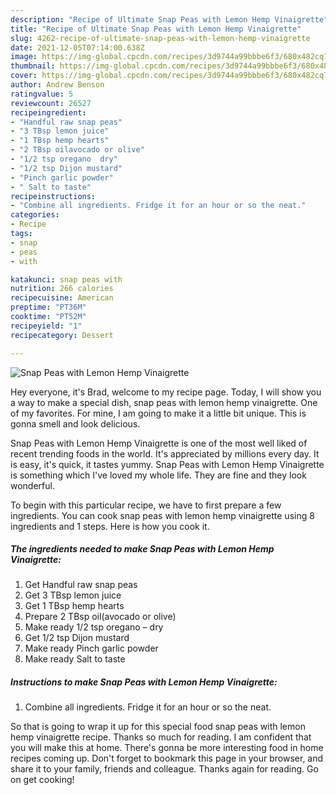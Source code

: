 ```yaml
---
description: "Recipe of Ultimate Snap Peas with Lemon Hemp Vinaigrette"
title: "Recipe of Ultimate Snap Peas with Lemon Hemp Vinaigrette"
slug: 4262-recipe-of-ultimate-snap-peas-with-lemon-hemp-vinaigrette
date: 2021-12-05T07:14:00.638Z
image: https://img-global.cpcdn.com/recipes/3d9744a99bbbe6f3/680x482cq70/snap-peas-with-lemon-hemp-vinaigrette-recipe-main-photo.jpg
thumbnail: https://img-global.cpcdn.com/recipes/3d9744a99bbbe6f3/680x482cq70/snap-peas-with-lemon-hemp-vinaigrette-recipe-main-photo.jpg
cover: https://img-global.cpcdn.com/recipes/3d9744a99bbbe6f3/680x482cq70/snap-peas-with-lemon-hemp-vinaigrette-recipe-main-photo.jpg
author: Andrew Benson
ratingvalue: 5
reviewcount: 26527
recipeingredient:
- "Handful raw snap peas"
- "3 TBsp lemon juice"
- "1 TBsp hemp hearts"
- "2 TBsp oilavocado or olive"
- "1/2 tsp oregano  dry"
- "1/2 tsp Dijon mustard"
- "Pinch garlic powder"
- " Salt to taste"
recipeinstructions:
- "Combine all ingredients. Fridge it for an hour or so the neat."
categories:
- Recipe
tags:
- snap
- peas
- with

katakunci: snap peas with 
nutrition: 266 calories
recipecuisine: American
preptime: "PT36M"
cooktime: "PT52M"
recipeyield: "1"
recipecategory: Dessert

---
```



![Snap Peas with Lemon Hemp Vinaigrette](https://img-global.cpcdn.com/recipes/3d9744a99bbbe6f3/680x482cq70/snap-peas-with-lemon-hemp-vinaigrette-recipe-main-photo.jpg)

Hey everyone, it's Brad, welcome to my recipe page. Today, I will show you a way to make a special dish, snap peas with lemon hemp vinaigrette. One of my favorites. For mine, I am going to make it a little bit unique. This is gonna smell and look delicious.



Snap Peas with Lemon Hemp Vinaigrette is one of the most well liked of recent trending foods in the world. It's appreciated by millions every day. It is easy, it's quick, it tastes yummy. Snap Peas with Lemon Hemp Vinaigrette is something which I've loved my whole life. They are fine and they look wonderful.


To begin with this particular recipe, we have to first prepare a few ingredients. You can cook snap peas with lemon hemp vinaigrette using 8 ingredients and 1 steps. Here is how you cook it.

<!--inarticleads1-->

##### The ingredients needed to make Snap Peas with Lemon Hemp Vinaigrette:

1. Get Handful raw snap peas
1. Get 3 TBsp lemon juice
1. Get 1 TBsp hemp hearts
1. Prepare 2 TBsp oil(avocado or olive)
1. Make ready 1/2 tsp oregano – dry
1. Get 1/2 tsp Dijon mustard
1. Make ready Pinch garlic powder
1. Make ready  Salt to taste




<!--inarticleads2-->

##### Instructions to make Snap Peas with Lemon Hemp Vinaigrette:

1. Combine all ingredients. Fridge it for an hour or so the neat.




So that is going to wrap it up for this special food snap peas with lemon hemp vinaigrette recipe. Thanks so much for reading. I am confident that you will make this at home. There's gonna be more interesting food in home recipes coming up. Don't forget to bookmark this page in your browser, and share it to your family, friends and colleague. Thanks again for reading. Go on get cooking!
